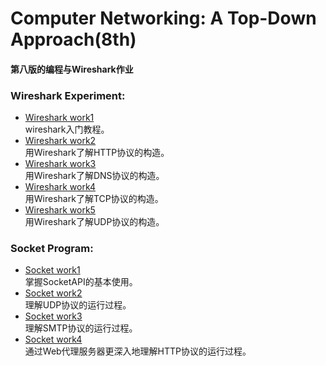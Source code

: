 # Computer Networking: A Top-Down Approach(8th)

#### 第八版的编程与Wireshark作业

### Wireshark Experiment:
* [Wireshark work1](chapter1/Wireshark1.md)<br>wireshark入门教程。
* [Wireshark work2](chapter2/Wireshark/HTTP/HTTP-Wireshark.md)<br>用Wireshark了解HTTP协议的构造。
* [Wireshark work3](chapter2/Wireshark/DNS/DNS-Wireshark.md)<br>用Wireshark了解DNS协议的构造。
* [Wireshark work4](chapter3/Wireshark/TCP/TCP-Wireshark.md)<br>用Wireshark了解TCP协议的构造。
* [Wireshark work5](chapter3/Wireshark/UDP/UDP-Wireshark.md)<br>用Wireshark了解UDP协议的构造。

### Socket Program:
* [Socket work1](chapter2/Socket/WebServer-Socket/Socket.md)<br>掌握SocketAPI的基本使用。
* [Socket work2](chapter2/Socket/UDPPinger-Socket/Socket.md)<br>理解UDP协议的运行过程。
* [Socket work3](chapter2/Socket/SMTPClient-Socket/Socket.md)<br>理解SMTP协议的运行过程。
* [Socket work4](chapter2/Socket/ProxyServer-Socket/Socket.md)<br>通过Web代理服务器更深入地理解HTTP协议的运行过程。